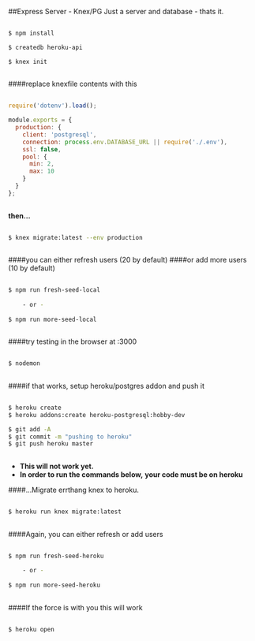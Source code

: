 ##Express Server - Knex/PG 
Just a server and database - thats it.
```bash
  
$ npm install

$ createdb heroku-api

$ knex init
  
```

####replace knexfile contents with this
```js
  
require('dotenv').load();

module.exports = {
  production: {
    client: 'postgresql',
    connection: process.env.DATABASE_URL || require('./.env'),
    ssl: false,
    pool: {
      min: 2,
      max: 10
    }
  }
};
  
```

__then...__
```bash
  
$ knex migrate:latest --env production
  
```

####you can either refresh users (20 by default)
####or add more users (10 by default)
```bash
  
$ npm run fresh-seed-local
  
    - or -
  
$ npm run more-seed-local
  
```

####try testing in the browser at :3000
```bash
  
$ nodemon
  
```


####if that works, setup heroku/postgres addon and push it
```bash
  
$ heroku create
$ heroku addons:create heroku-postgresql:hobby-dev

$ git add -A
$ git commit -m "pushing to heroku"
$ git push heroku master
  
```
* __This will not work yet.__ 
* __In order to run the commands below,__ 
__your code must be on heroku__

####...Migrate errthang knex to heroku.
```bash
  
$ heroku run knex migrate:latest
  
```

####Again, you can either refresh or add users
```bash
  
$ npm run fresh-seed-heroku 
  
    - or -
  
$ npm run more-seed-heroku  
  
```

####If the force is with you this will work
```bash
  
$ heroku open
  
```